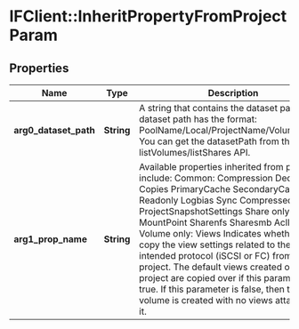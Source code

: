 # IFClient::InheritPropertyFromProjectParam

## Properties
Name | Type | Description | Notes
------------ | ------------- | ------------- | -------------
**arg0_dataset_path** | **String** | A string that contains the dataset path.  The dataset path has the format: PoolName/Local/ProjectName/VolumeName. You can get the datasetPath from the listVolumes/listShares API.   | 
**arg1_prop_name** | **String** | Available properties inherited from project include:   Common:    Compression    Dedup    Copies    PrimaryCache    SecondaryCache    Readonly    Logbias    Sync    CompressedLog    ProjectSnapshotSettings       Share only:    MountPoint    Sharenfs    Sharesmb    AclInherit    Volume only:    Views Indicates whether to copy the view settings related to the intended protocol (iSCSI or FC) from  the project. The default views created on the project are copied over if this parameter is true.  If this parameter is false, then the volume is created with no views attached to it.  | 


